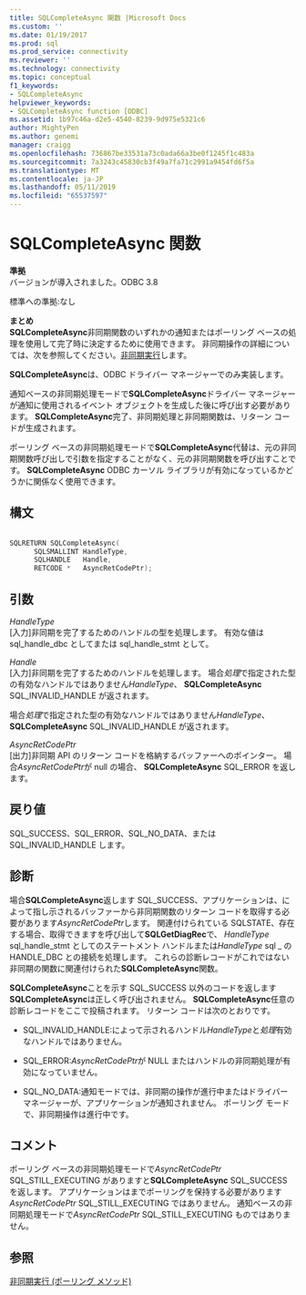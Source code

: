 ```yaml
---
title: SQLCompleteAsync 関数 |Microsoft Docs
ms.custom: ''
ms.date: 01/19/2017
ms.prod: sql
ms.prod_service: connectivity
ms.reviewer: ''
ms.technology: connectivity
ms.topic: conceptual
f1_keywords:
- SQLCompleteAsync
helpviewer_keywords:
- SQLCompleteAsync function [ODBC]
ms.assetid: 1b97c46a-d2e5-4540-8239-9d975e5321c6
author: MightyPen
ms.author: genemi
manager: craigg
ms.openlocfilehash: 736867be33531a73c0ada66a3be0f1245f1c483a
ms.sourcegitcommit: 7a3243c45830cb3f49a7fa71c2991a9454fd6f5a
ms.translationtype: MT
ms.contentlocale: ja-JP
ms.lasthandoff: 05/11/2019
ms.locfileid: "65537597"
---
```

# <a name="sqlcompleteasync-function"></a>SQLCompleteAsync 関数
**準拠**  
 バージョンが導入されました。ODBC 3.8  
  
 標準への準拠:なし  
  
 **まとめ**  
 **SQLCompleteAsync**非同期関数のいずれかの通知またはポーリング ベースの処理を使用して完了時に決定するために使用できます。 非同期操作の詳細については、次を参照してください。[非同期実行](../../../odbc/reference/develop-app/asynchronous-execution.md)します。  
  
 **SQLCompleteAsync**は、ODBC ドライバー マネージャーでのみ実装します。  
  
 通知ベースの非同期処理モードで**SQLCompleteAsync**ドライバー マネージャーが通知に使用されるイベント オブジェクトを生成した後に呼び出す必要があります。 **SQLCompleteAsync**完了、非同期処理と非同期関数は、リターン コードが生成されます。  
  
 ポーリング ベースの非同期処理モードで**SQLCompleteAsync**代替は、元の非同期関数呼び出しで引数を指定することがなく、元の非同期関数を呼び出すことです。 **SQLCompleteAsync** ODBC カーソル ライブラリが有効になっているかどうかに関係なく使用できます。  
  
## <a name="syntax"></a>構文  
  
```cpp  
  
SQLRETURN SQLCompleteAsync(  
      SQLSMALLINT HandleType,  
      SQLHANDLE   Handle,  
      RETCODE *   AsyncRetCodePtr);  
```  
  
## <a name="arguments"></a>引数  
 *HandleType*  
 [入力]非同期を完了するためのハンドルの型を処理します。 有効な値は sql_handle_dbc としてまたは sql_handle_stmt として。  
  
 *Handle*  
 [入力]非同期を完了するためのハンドルを処理します。 場合*処理*で指定された型の有効なハンドルではありません*HandleType*、 **SQLCompleteAsync** SQL_INVALID_HANDLE が返されます。  
  
 場合*処理*で指定された型の有効なハンドルではありません*HandleType*、 **SQLCompleteAsync** SQL_INVALID_HANDLE が返されます。  
  
 *AsyncRetCodePtr*  
 [出力]非同期 API のリターン コードを格納するバッファーへのポインター。 場合*AsyncRetCodePtr*が null の場合、 **SQLCompleteAsync** SQL_ERROR を返します。  
  
## <a name="returns"></a>戻り値  
 SQL_SUCCESS、SQL_ERROR、SQL_NO_DATA、または SQL_INVALID_HANDLE します。  
  
## <a name="diagnostics"></a>診断  
 場合**SQLCompleteAsync**返します SQL_SUCCESS、アプリケーションは、によって指し示されるバッファーから非同期関数のリターン コードを取得する必要があります*AsyncRetCodePtr*します。 関連付けられている SQLSTATE、存在する場合、取得できますを呼び出して**SQLGetDiagRec**で、 *HandleType* sql_handle_stmt としてのステートメント ハンドルまたは*HandleType* sql _ のHANDLE_DBC との接続を処理します。 これらの診断レコードがこれではない非同期の関数に関連付けられた**SQLCompleteAsync**関数。  
  
 **SQLCompleteAsync**ことを示す SQL_SUCCESS 以外のコードを返します**SQLCompleteAsync**は正しく呼び出されません。 **SQLCompleteAsync**任意の診断レコードをここで投稿されます。 リターン コードは次のとおりです。  
  
-   SQL_INVALID_HANDLE:によって示されるハンドル*HandleType*と*処理*有効なハンドルではありません。  
  
-   SQL_ERROR:*AsyncRetCodePtr*が NULL またはハンドルの非同期処理が有効になっていません。  
  
-   SQL_NO_DATA:通知モードでは、非同期の操作が進行中またはドライバー マネージャーが、アプリケーションが通知されません。 ポーリング モードで、非同期操作は進行中です。  
  
## <a name="comments"></a>コメント  
 ポーリング ベースの非同期処理モードで*AsyncRetCodePtr* SQL_STILL_EXECUTING がありますと**SQLCompleteAsync** SQL_SUCCESS を返します。 アプリケーションはまでポーリングを保持する必要があります*AsyncRetCodePtr* SQL_STILL_EXECUTING ではありません。 通知ベースの非同期処理モードで*AsyncRetCodePtr* SQL_STILL_EXECUTING ものではありません。  
  
## <a name="see-also"></a>参照  
 [非同期実行 (ポーリング メソッド)](../../../odbc/reference/develop-app/asynchronous-execution-polling-method.md)
